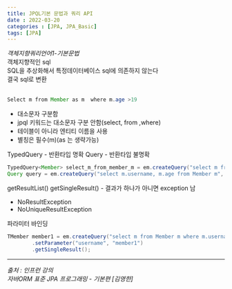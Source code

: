 ```yaml
---
title: JPQL기본 문법과 쿼리 API
date : 2022-03-20
categories : [JPA, JPA_Basic]
tags: [JPA]
---
```

*객체지향쿼리언어1-기본문법*<br>
객체지향적인 sql<br>
SQL을 추상화해서 특정데이터베이스 sql에 의존하지 않는다<br>
결국 sql로 변환<br>
<br>

```java
Select m from Member as m  where m.age >19
```
* 대소문자 구분함
* jpql 키워드는 대소문자 구분 안함(select, from ,where)
* 테이블이 아니라 엔티티 이름을 사용
* 별칭은 필수(m)(as 는 생략가능)

TypedQuery - 반환타입 명확
Query - 반환타입 불명확
```java
TypedQuery<Member> select_m_from_member_m = em.createQuery("select m from Member m", Member.class);
Query query = em.createQuery("select m.username, m.age from Member m", Member.class);
```

getResultList()
getSingleResult() - 결과가 하나가 아니면 exception 남
* NoResultException
* NoUniqueResultException

파라미터 바인딩
```java
TMember member1 = em.createQuery("select m from Member m where m.username = :username", Member.class)
        .setParameter("username", "member1")
        .getSingleResult();
```

*** 
_출처 : 인프런 강의 <br>_
*자바ORM 표준 JPA 프로그래밍 - 기본편 [김영한]*
